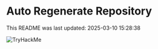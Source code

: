 # Auto Regenerate Repository

This README was last updated: 2025-03-10 15:28:38

 ![TryHackMe](https://tryhackme.com/badge/533634)